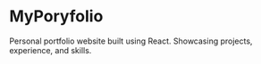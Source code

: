 # MyPoryfolio
Personal portfolio website built using React. Showcasing projects, experience, and skills.
